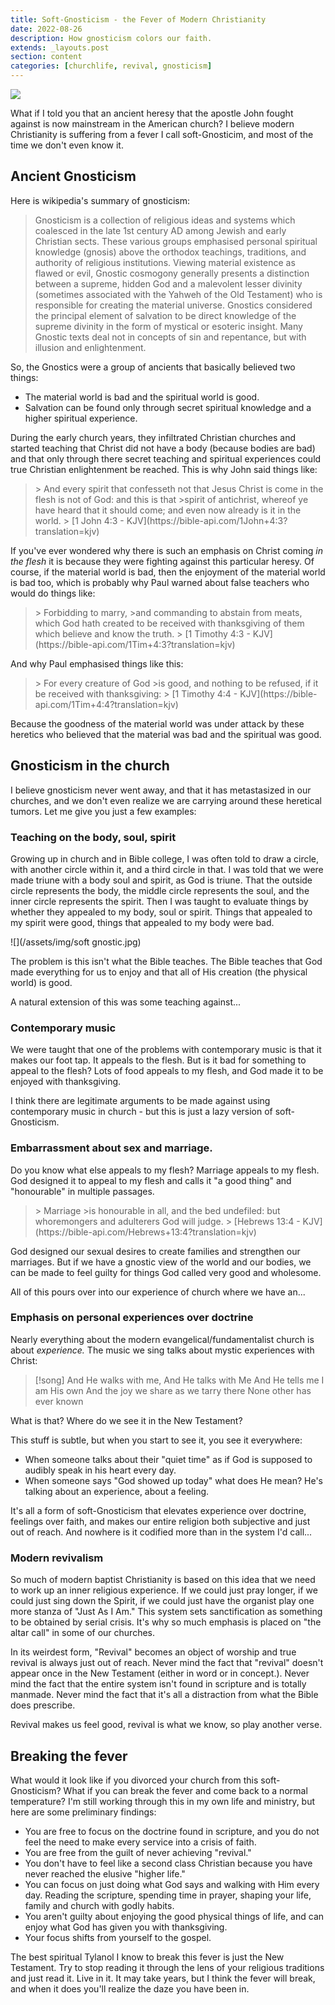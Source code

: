 ```yaml
---
title: Soft-Gnosticism - the Fever of Modern Christianity
date: 2022-08-26
description: How gnosticism colors our faith.
extends: _layouts.post
section: content
categories: [churchlife, revival, gnosticism]
---
```



![](/assets/img/kelly-sikkema-RmByg5kFfQg-unsplash.jpg)


What if I told you that an ancient heresy that the apostle John fought against is now mainstream in the American church?   I believe modern Christianity is suffering from a fever I call soft-Gnosticim, and most of the time we don't even know it.  

## Ancient Gnosticism 

Here is wikipedia's summary of gnosticism:

> Gnosticism is a collection of religious ideas and systems which coalesced in the late 1st century AD among Jewish and early Christian sects. These various groups emphasised personal spiritual knowledge (gnosis) above the orthodox teachings, traditions, and authority of religious institutions. Viewing material existence as flawed or evil, Gnostic cosmogony generally presents a distinction between a supreme, hidden God and a malevolent lesser divinity (sometimes associated with the Yahweh of the Old Testament) who is responsible for creating the material universe. Gnostics considered the principal element of salvation to be direct knowledge of the supreme divinity in the form of mystical or esoteric insight. Many Gnostic texts deal not in concepts of sin and repentance, but with illusion and enlightenment.

So, the Gnostics were a group of ancients that basically believed two things:
- The material world is bad and the spiritual world is good.
- Salvation can be found only through secret spiritual knowledge and a higher spiritual experience.

During the early church years, they infiltrated Christian churches and started teaching that Christ did not have a body (because bodies are bad) and that only through there secret teaching and spiritual experiences could true Christian enlightenment be reached.  This is why John said things like:

<blockquote class="bible"> 
> And every spirit that confesseth not that Jesus Christ is come in the flesh is not of God: and this is that
>spirit of antichrist, whereof ye have heard that it should come; and even now already is it in the world. 
> 
  [1 John 4:3 - KJV](https://bible-api.com/1John+4:3?translation=kjv)
</blockquote>

If you've ever wondered why there is such an emphasis on Christ coming *in the flesh* it is because they were fighting against this particular heresy.  Of course, if the material world is bad, then the enjoyment of the material world is bad too, which is probably why Paul warned about false teachers who would do things like:

<blockquote class="bible"> 
> Forbidding to marry,
>and commanding to abstain from meats, which God hath created to be received with thanksgiving of them which believe and know the truth. 
> 
  [1 Timothy 4:3 - KJV](https://bible-api.com/1Tim+4:3?translation=kjv)
</blockquote>

And why Paul emphasised things like this:

<blockquote class="bible"> 
> For every creature of God
>is good, and nothing to be refused, if it be received with thanksgiving: 
> 
  [1 Timothy 4:4 - KJV](https://bible-api.com/1Tim+4:4?translation=kjv)
</blockquote>

Because the goodness of the material world was under attack by these heretics who believed that the material was bad and the spiritual was good.

## Gnosticism in the church

I believe gnosticism never went away, and that it has metastasized in our churches, and we don't  even realize we are carrying around these heretical tumors.  Let me give you just a few examples:

### Teaching on the body, soul, spirit

Growing up in church and in Bible college, I was often told to draw a circle, with another circle within it, and a third circle in that.  I was told that we were made triune with a body soul and spirit, as God is triune.  That the outside circle represents the body, the middle circle represents the soul, and the inner circle represents the spirit.  Then I was taught to evaluate things by whether they appealed to my body, soul or spirit.  Things that appealed to my spirit were good, things that appealed to my body were bad.

![](/assets/img/soft gnostic.jpg)

The problem is this isn't what the Bible teaches.  The Bible teaches that God made everything for us to enjoy and that all of His creation (the physical world) is good.

A natural extension of this was some teaching against...

### Contemporary music

We were taught that one of the problems with contemporary music is that it makes our foot tap.  It appeals to the flesh.   But is it bad for something to appeal to the flesh?  Lots of food appeals to my flesh, and God made it to be enjoyed with thanksgiving.  

I think there are legitimate arguments to be made against using contemporary music in church - but this is just a lazy version of soft-Gnosticism.

### Embarrassment about sex and marriage.

Do you know what else appeals to my flesh?  Marriage appeals to my flesh.  God designed it to appeal to my flesh and calls it "a good thing" and "honourable" in multiple passages. 

<blockquote class="bible"> 
> Marriage
>is honourable in all, and the bed undefiled: but whoremongers and adulterers God will judge. 
> 
  [Hebrews 13:4 - KJV](https://bible-api.com/Hebrews+13:4?translation=kjv)
</blockquote>
God designed our sexual desires to create families and strengthen our marriages.  But if we have a gnostic view of the world and our bodies, we can be made to feel guilty for things God called very good and wholesome.

All of this pours over into our experience of church where we have an...

### Emphasis on personal experiences over doctrine

Nearly everything about the modern evangelical/fundamentalist church is about *experience.*  The music we sing talks about mystic experiences with Christ:

> [!song]
> And He walks with me, And He talks with Me
> And He tells me I am His own
> And the joy we share as we tarry there
> None other has ever known

What is that?  Where do we see it in the New Testament?

This stuff is subtle, but when you start to see it, you see it everywhere:  

- When someone talks about their "quiet time" as if God is supposed to audibly speak in his heart every day.
- When someone says "God showed up today" what does He mean? He's talking about an experience, about a feeling.

It's all a form of soft-Gnosticism that elevates experience over doctrine, feelings over faith, and makes our entire religion both subjective and just out of reach.  And nowhere is it codified more than in the system I'd call... 

### Modern revivalism

So much of modern baptist Christianity is based on this idea that we need to work up an inner religious experience.  If we could just pray longer, if we could just sing down the Spirit, if we could just have the organist play one more stanza of "Just As I Am."  This system sets sanctification as something to be obtained by serial crisis.  It's why so much emphasis is placed on "the altar call" in some of our churches.

In its weirdest form, "Revival" becomes an object of worship and true revival is always just out of reach.  Never mind the fact that "revival" doesn't appear once in the New Testament (either in word or in concept.). Never mind the fact that the entire system isn't found in scripture and is totally manmade.  Never mind the fact that it's all a distraction from what the Bible does prescribe.  

Revival makes us feel good, revival is what we know, so play another verse.

## Breaking the fever

What would it look like if you divorced your church from this soft-Gnosticism?  What if you can break the fever and come back to a normal temperature?  I'm still working through this in my own life and ministry, but here are some preliminary findings:
- You are free to focus on the doctrine found in scripture, and you do not feel the need to make every service into a crisis of faith.
- You are free from the guilt of never achieving "revival."
- You don't have to feel like a second class Christian because you have never reached the elusive "higher life."
- You can focus on just doing what God says and walking with Him every day.  Reading the scripture, spending time in prayer, shaping your life, family and church with godly habits.
- You aren't guilty about enjoying the good physical things of life, and can enjoy what God has given you with thanksgiving.
- Your focus shifts from yourself to the gospel.

The best spiritual Tylanol I know to break this fever is just the New Testament.  Try to stop reading it through the lens of your religious traditions and just read it. Live in it.   It may take years, but I think the fever will break, and when it does you'll realize the daze you have been in.





